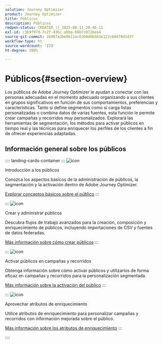 ```yaml
---
solution: Journey Optimizer
product: Journey Optimizer
title: Públicos
description: Públicos
redpen-status: CREATED_||_2025-08-11_20-46-11
exl-id: c3b9f97d-7c2f-436c-abba-60b7c0726ee4
source-git-commit: 2b907a3be8b11ac6308d0b563e122c88478d1d37
workflow-type: ht
source-wordcount: '173'
ht-degree: 100%

---
```


# Públicos{#section-overview}

Los públicos de Adobe Journey Optimizer le ayudan a conectar con las personas adecuadas en el momento adecuado organizando a sus clientes en grupos significativos en función de sus comportamientos, preferencias y características. Tanto si define segmentos como si carga listas personalizadas o combina datos de varias fuentes, esta función le permite crear campañas y recorridos muy personalizados. Explorará las herramientas de segmentación, los métodos para activar públicos en tiempo real y las técnicas para enriquecer los perfiles de los clientes a fin de ofrecer experiencias adaptadas.

## Información general sobre los públicos

:::: landing-cards-container
:::
![icon](https://cdn.experienceleague.adobe.com/icons/circle-play.svg?lang=es)

Introducción a los públicos

Conozca los aspectos básicos de la administración de públicos, la segmentación y la activación dentro de Adobe Journey Optimizer.

[Explorar conceptos básicos sobre el público](../using/audience/about-audiences.md)
:::

:::
![icon](https://cdn.experienceleague.adobe.com/icons/list-check.svg?lang=es)

Crear y administrar públicos

Descubra flujos de trabajo avanzados para la creación, composición y enriquecimiento de públicos, incluyendo importaciones de CSV y fuentes de datos federadas.

[Más información sobre cómo crear públicos](create-landing-page.md)
:::

:::
![icon](https://cdn.experienceleague.adobe.com/icons/bullseye.svg?lang=es)

Activar públicos en campañas y recorridos

Obtenga información sobre cómo activar públicos y utilizarlos de forma eficaz en campañas y recorridos para la personalización segmentada.

[Más información sobre la activación del público](../using/audience/target-audiences.md)
:::

:::
![icon](https://cdn.experienceleague.adobe.com/icons/puzzle-piece.svg?lang=es)

Aprovechar atributos de enriquecimiento

Utilice atributos de enriquecimiento para personalizar campañas y recorridos con información mejorada sobre el público.

[Más información sobre los atributos de enriquecimiento](../using/audience/enrichment-attributes.md)
:::

::::
